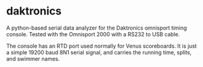 daktronics
==========

A python-based serial data analyzer for the Daktronics omnisport timing console. Tested with the Omnisport 2000 with a RS232 to USB cable. 

The console has an RTD port used normally for Venus scoreboards. It is just a simple 19200 baud 8N1 serial signal, and carries the running time, splits, and swimmer names.